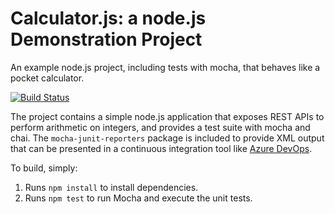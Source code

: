 Calculator.js: a node.js Demonstration Project
==============================================
An example node.js project, including tests with mocha, that behaves like
a pocket calculator.

[![Build Status](https://matteoimbrogno.visualstudio.com/Integrating%20External%20Source%20Control%20with%20Azure%20Pipelines/_apis/build/status/imbrognoma.calculator?branchName=master)](https://matteoimbrogno.visualstudio.com/Integrating%20External%20Source%20Control%20with%20Azure%20Pipelines/_build/latest?definitionId=15&branchName=master)

The project contains a simple node.js application that exposes REST APIs
to perform arithmetic on integers, and provides a test suite with mocha
and chai.  The `mocha-junit-reporters` package is included to provide XML
output that can be presented in a continuous integration tool like
[Azure DevOps](https://azure.com/devops).

To build, simply:

1. Runs `npm install` to install dependencies.
2. Runs `npm test` to run Mocha and execute the unit tests.

